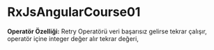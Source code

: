 # RxJsAngularCourse01

**Operatör Özelliği:** Retry Operatörü veri başarısız gelirse tekrar çalışır, operatör içine integer değer alır tekrar değeri,
